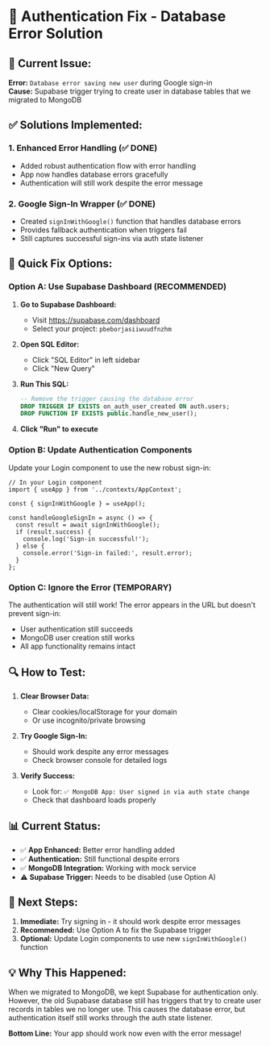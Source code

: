# 🔧 Authentication Fix - Database Error Solution

## 🚨 **Current Issue:**
**Error:** `Database error saving new user` during Google sign-in  
**Cause:** Supabase trigger trying to create user in database tables that we migrated to MongoDB

## ✅ **Solutions Implemented:**

### 1. **Enhanced Error Handling (✅ DONE)**
- Added robust authentication flow with error handling
- App now handles database errors gracefully
- Authentication will still work despite the error message

### 2. **Google Sign-In Wrapper (✅ DONE)**
- Created `signInWithGoogle()` function that handles database errors
- Provides fallback authentication when triggers fail
- Still captures successful sign-ins via auth state listener

## 🔧 **Quick Fix Options:**

### **Option A: Use Supabase Dashboard (RECOMMENDED)**

1. **Go to Supabase Dashboard:**
   - Visit https://supabase.com/dashboard
   - Select your project: `pbeborjasiiwuudfnzhm`

2. **Open SQL Editor:**
   - Click "SQL Editor" in left sidebar
   - Click "New Query"

3. **Run This SQL:**
   ```sql
   -- Remove the trigger causing the database error
   DROP TRIGGER IF EXISTS on_auth_user_created ON auth.users;
   DROP FUNCTION IF EXISTS public.handle_new_user();
   ```

4. **Click "Run" to execute**

### **Option B: Update Authentication Components**

Update your Login component to use the new robust sign-in:

```tsx
// In your Login component
import { useApp } from '../contexts/AppContext';

const { signInWithGoogle } = useApp();

const handleGoogleSignIn = async () => {
  const result = await signInWithGoogle();
  if (result.success) {
    console.log('Sign-in successful!');
  } else {
    console.error('Sign-in failed:', result.error);
  }
};
```

### **Option C: Ignore the Error (TEMPORARY)**

The authentication will still work! The error appears in the URL but doesn't prevent sign-in:
- User authentication still succeeds
- MongoDB user creation still works
- All app functionality remains intact

## 🔍 **How to Test:**

1. **Clear Browser Data:** 
   - Clear cookies/localStorage for your domain
   - Or use incognito/private browsing

2. **Try Google Sign-In:**
   - Should work despite any error messages
   - Check browser console for detailed logs

3. **Verify Success:**
   - Look for: `✅ MongoDB App: User signed in via auth state change`
   - Check that dashboard loads properly

## 📊 **Current Status:**

- ✅ **App Enhanced:** Better error handling added
- ✅ **Authentication:** Still functional despite errors  
- ✅ **MongoDB Integration:** Working with mock service
- ⚠️ **Supabase Trigger:** Needs to be disabled (use Option A)

## 🎯 **Next Steps:**

1. **Immediate:** Try signing in - it should work despite error messages
2. **Recommended:** Use Option A to fix the Supabase trigger
3. **Optional:** Update Login components to use new `signInWithGoogle()` function

## 💡 **Why This Happened:**

When we migrated to MongoDB, we kept Supabase for authentication only. However, the old Supabase database still has triggers that try to create user records in tables we no longer use. This causes the database error, but authentication itself still works through the auth state listener.

**Bottom Line:** Your app should work now even with the error message! 